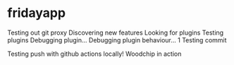# fridayapp
Testing out git proxy
Discovering new features
Looking for plugins
Testing plugins
Debugging plugin...
Debugging plugin behaviour... 1
Testing commit

Testing push with github actions locally!
Woodchip in action

